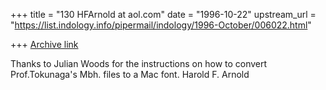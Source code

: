 +++
title = "130 HFArnold at aol.com"
date = "1996-10-22"
upstream_url = "https://list.indology.info/pipermail/indology/1996-October/006022.html"

+++
[Archive link](https://list.indology.info/pipermail/indology/1996-October/006022.html)

Thanks to Julian Woods for the instructions on how to convert Prof.Tokunaga's
Mbh. files to a Mac font.
Harold F. Arnold




